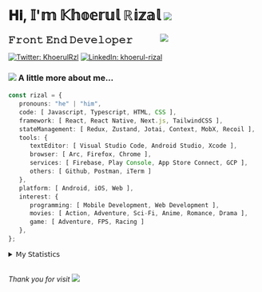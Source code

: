 <h1> 𝐇𝐢, 𝕀'𝕞 𝕂𝕙𝕠𝕖𝕣𝕦𝕝 ℝ𝕚𝕫𝕒𝕝 <img src="https://media.giphy.com/media/mGcNjsfWAjY5AEZNw6/giphy.gif" width="50"></h1>
<img align='right' src="https://media.giphy.com/media/v1.Y2lkPTc5MGI3NjExOWI2ajR2NGJubzBsZHFuaHMwajRrcDNsNXJwOG8yb3F0NjhkNXF4OSZlcD12MV9pbnRlcm5hbF9naWZfYnlfaWQmY3Q9cw/fkZukR450RQ1qnGaq9/giphy.gif" width="200">
<strong style="font-size:20px;">𝙵𝚛𝚘𝚗𝚝 𝙴𝚗𝚍 𝙳𝚎𝚟𝚎𝚕𝚘𝚙𝚎𝚛</strong>
</p></em>

[![Twitter: KhoerulRzl](https://img.shields.io/twitter/follow/KhoerulRzl?style=social)](https://twitter.com/KhoerulRzl)
[![LinkedIn: khoerul-rizal](https://img.shields.io/badge/khoerul--rizal-blue?style=flat-square&logo=Linkedin&logoColor=white&link=https://www.linkedin.com/in/khoerul-rizal/)](https://www.linkedin.com/in/khoerul-rizal/)

### <img src="https://media.giphy.com/media/VgCDAzcKvsR6OM0uWg/giphy.gif" width="50"> A little more about me...

```typescript
const rizal = {
   pronouns: "he" | "him",
   code: [ Javascript, Typescript, HTML, CSS ],
   framework: [ React, React Native, Next.js, TailwindCSS ],
   stateManagement: [ Redux, Zustand, Jotai, Context, MobX, Recoil ],
   tools: {
      textEditor: [ Visual Studio Code, Android Studio, Xcode ],
      browser: [ Arc, Firefox, Chrome ],
      services: [ Firebase, Play Console, App Store Connect, GCP ],
      others: [ Github, Postman, iTerm ]
   },
   platform: [ Android, iOS, Web ],
   interest: {
      programming: [ Mobile Development, Web Development ],
      movies: [ Action, Adventure, Sci-Fi, Anime, Romance, Drama ],
      game: [ Adventure, FPS, Racing ]
   },
};
```

<details>
  <summary>𝖬𝗒 𝖲𝗍𝖺𝗍𝗂𝗌𝗍𝗂𝖼𝗌</summary><br/>
   
<!--START_SECTION:waka-->
![Code Time](http://img.shields.io/badge/Code%20Time-577%20hrs%2051%20mins-blue)

![Profile Views](http://img.shields.io/badge/Profile%20Views-0-blue)

**🐱 My GitHub Data** 

> 📦 166.1 kB Used in GitHub's Storage 
 > 
> 🏆 1,060 Contributions in the Year 2024
 > 
> 💼 Opted to Hire
 > 
> 📜 31 Public Repositories 
 > 
> 🔑 8 Private Repositories 
 > 
**I'm an Early 🐤** 

```text
🌞 Morning                12706 commits       █████████░░░░░░░░░░░░░░░░   35.08 % 
🌆 Daytime                15825 commits       ███████████░░░░░░░░░░░░░░   43.69 % 
🌃 Evening                7538 commits        █████░░░░░░░░░░░░░░░░░░░░   20.81 % 
🌙 Night                  154 commits         ░░░░░░░░░░░░░░░░░░░░░░░░░   00.43 % 
```
📅 **I'm Most Productive on Tuesday** 

```text
Monday                   7065 commits        █████░░░░░░░░░░░░░░░░░░░░   19.50 % 
Tuesday                  8298 commits        ██████░░░░░░░░░░░░░░░░░░░   22.91 % 
Wednesday                5973 commits        ████░░░░░░░░░░░░░░░░░░░░░   16.49 % 
Thursday                 6960 commits        █████░░░░░░░░░░░░░░░░░░░░   19.21 % 
Friday                   5178 commits        ████░░░░░░░░░░░░░░░░░░░░░   14.29 % 
Saturday                 1214 commits        █░░░░░░░░░░░░░░░░░░░░░░░░   03.35 % 
Sunday                   1535 commits        █░░░░░░░░░░░░░░░░░░░░░░░░   04.24 % 
```


📊 **This Week I Spent My Time On** 

```text
🕑︎ Time Zone: Asia/Jakarta

💬 Programming Languages: 
TypeScript               38 hrs 27 mins      ████████████████░░░░░░░░░   65.37 % 
Other                    9 hrs 18 mins       ████░░░░░░░░░░░░░░░░░░░░░   15.81 % 
Figma Design             4 hrs 24 mins       ██░░░░░░░░░░░░░░░░░░░░░░░   07.49 % 
JavaScript               2 hrs 9 mins        █░░░░░░░░░░░░░░░░░░░░░░░░   03.68 % 
HTTP Request             2 hrs 9 mins        █░░░░░░░░░░░░░░░░░░░░░░░░   03.66 % 

🔥 Editors: 
VS Code                  42 hrs 44 mins      ██████████████████░░░░░░░   72.65 % 
Slack                    8 hrs 11 mins       ███░░░░░░░░░░░░░░░░░░░░░░   13.92 % 
Figma                    4 hrs 24 mins       ██░░░░░░░░░░░░░░░░░░░░░░░   07.49 % 
Postman                  2 hrs 9 mins        █░░░░░░░░░░░░░░░░░░░░░░░░   03.66 % 
Terminal                 56 mins             ░░░░░░░░░░░░░░░░░░░░░░░░░   01.59 % 

💻 Operating System: 
Mac                      58 hrs 49 mins      █████████████████████████   100.00 % 
```

**I Mostly Code in JavaScript** 

```text
JavaScript               42 repos            █████████████████░░░░░░░░   67.74 % 
TypeScript               13 repos            █████░░░░░░░░░░░░░░░░░░░░   20.97 % 
Go                       2 repos             █░░░░░░░░░░░░░░░░░░░░░░░░   03.23 % 
Jupyter Notebook         1 repo              ░░░░░░░░░░░░░░░░░░░░░░░░░   01.61 % 
Java                     1 repo              ░░░░░░░░░░░░░░░░░░░░░░░░░   01.61 % 
```



**Timeline**

![Lines of Code chart](https://raw.githubusercontent.com/khoerulrizal/khoerulrizal/main/assets/bar_graph.png)


 Last Updated on 19/07/2024 02:54:55 UTC
<!--END_SECTION:waka-->
</details>
<br/>

<em>Thank you for visit</em> <img src="https://media.giphy.com/media/v1.Y2lkPTc5MGI3NjExcHdvNm1qZWtjaGw0ZjdwM3Z3NnY2dHlueTVuODBta2FiY20wM2YybSZlcD12MV9pbnRlcm5hbF9naWZfYnlfaWQmY3Q9cw/tV25tpdKqdFa9x81k2/giphy.gif" width="40">
